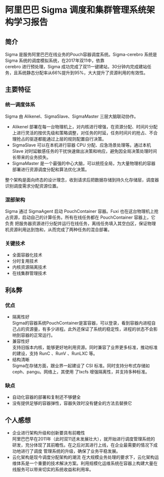 # 阿里巴巴 Sigma 调度和集群管理系统架构学习报告
## 简介
Sigma 是服务阿里巴巴在线业务的Pouch容器调度系统。Sigma-cerebro 系统是 Sigma 系统的调度模拟系统，在2017年双11中，依靠  
cerebro 进行预处理，Sigma 成功完成了双11一键建站，30分钟内完成建站任务，且系统静态分配率从66%提升到95%，大大提升了资源利用的有效性。
## 主要特征
### 统一调度体系
Sigma 由 Alikenel、SigmaSlave、SigmaMaster 三层大脑联动协作。  
* Alikenel 部署在每一台物理机上，对内核进行增强，在资源分配、时间片分配上进行灵活的按优先级和策略调整，对任务的时延，任务时间片的抢占、不合理抢占的驱逐都能通过上层的规则配置自行决策。
* SigmaSlave 可以在本机进行容器 CPU 分配、应急场景处理等。通过本机 Slave 对时延敏感任务的干扰快速做出决策和响应，避免因全局决策处理时间长带来的业务损失。
* SigmaMaster 是一个最强的中心大脑，可以统揽全局，为大量物理机的容器部署进行资源调度分配和算法优化决策。

整个架构是面向终态的设计理念，收到请求后把数据存储到持久化存储层，调度器识别调度需求分配资源位置。

### 混部架构
Sigma 通过 SigmaAgent 启动 PouchContainer 容器。Fuxi 也在这台物理机上抢占资源，启动自己的计算任务。所有在线任务都在 PouchContainer 容器上，它负责
把服务器资源进行分配并运行在线任务，离线任务填入其空白区，保证物理机资源利用达到饱和，从而完成了两种任务的混合部署。

### 关键技术
* 全面容器化技术
* 分时复用技术
* 内核资源隔离技术
* 在线集群管理技术

## 利&弊
### 优点
* 隔离性好  
Sigma的容器系统PouchContainer是富容器，可以登录，看到容器内进程自己占的资源量，有多少进程。此外还保证了系统的稳定性，进程的状态不会影响到容器的正常运行。
* 兼容性好  
支持旧版本内核，能够更好地利用资源。同时兼容了业界更多标准，推动标准的建设，支持 RunC 、RunV 、RunLXC 等。
* 结构清晰  
Sigma在存储方面，跟业界一起建设了 CSI 标准。同时支持分布式存储如 ceph、pangu。网络上，其使用 了lxcfs 增强隔离性，并支持多种标准。

### 缺点
* 自动化容器的部署和复制还不够健全
* 没有提供足够的容器弹性，容器失效时没有健全的方法去替换它

## 个人感想
* 企业进行架构升级和创新要具有前瞻性  
阿里巴巴早在2011年（此时双11还未发展壮大），就开始进行调度管理系统的研发，充分体现了其前瞻性。在之后对其进行上线，在企业最需要的情况下成功地进行了调度
管理系统的升级，确保了业务平稳发展。
* 云化架构是现今调度分配架构的潮流
在大规模业务处理的要求下，云化架构运维体系是一个重要的技术解决方案。利用规模化运维系统在容器上构建大量在线服务可以带来切实的系统收益和利用率。
